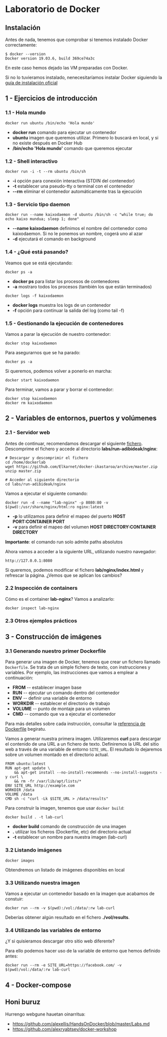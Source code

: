 # Laboratorio de Docker

## Instalación

Antes de nada, tenemos que comprobar si tenemos instalado Docker correctamente:

```
$ docker --version
Docker version 19.03.6, build 369ce74a3c
```

En este caso hemos dejado las VM preparadas con Docker.

Si no lo tuvieramos instalado, nenecesitaríamos instalar Docker siguiendo la [guía de instalación oficial](https://docs.docker.com/install/)

## 1 - Ejercicios de introducción

### 1.1 - Hola mundo

```
docker run ubuntu /bin/echo 'Hola mundo'
```

- **docker run** comando para ejecutar un contenedor
- **ubuntu** imagen que queremos utilizar. Primero lo buscará en local, y si no existe después en Docker Hub
- **/bin/echo 'Hola mundo'** comando que queremos ejecutar

### 1.2 - Shell interactivo

```
docker run -i -t --rm ubuntu /bin/sh
```

- **-i** opción para conexión interactiva (STDIN del contenedor)
- **-t** establecer una pseudo-tty o terminal con el contenedor
- **--rm** eliminar el contenedor automáticamente tras la ejecución

### 1.3 - Servicio tipo daemon

```
docker run --name kaixodaemon -d ubuntu /bin/sh -c "while true; do echo kaixo mundua; sleep 1; done"
```

- **--name kaixodaemon** definimos el nombre del contenedor como kaixodaemon. Si no le ponemos un nombre, cogerá uno al azar
- **-d** ejecutará el comando en background

### 1.4 - ¿Qué está pasando?

Veamos que se está ejecutando:

```
docker ps -a
```

- **docker ps** para listar los procesos de contenedores
- **-a** mostraro todos los procesos (también los que están terminados)

```
docker logs -f kaixodaemon
```

- **docker logs** muestra los logs de un contenedor
- **-f** opción para continuar la salida del log (como tail -f)

### 1.5 - Gestionando la ejecución de contenedores

Vamos a parar la ejecución de nuestro contenedor:

```
docker stop kaixodaemon
```

Para asegurarnos que se ha parado:

```
docker ps -a
```

Si queremos, podemos volver a ponerlo en marcha:

```
docker start kaixodaemon
```

Para terminar, vamos a parar y borrar el contenedor:

```
docker stop kaixodaemon
docker rm kaixodaemon
```

## 2 - Variables de entornos, puertos y volúmenes

### 2.1 - Servidor web

Antes de continuar, recomendamos descargar el siguiente [fichero](https://github.com/Elkarnet/docker-ikastaroa/archive/master.zip). Descomprime el fichero y accede al directorio **labs/run-adibideak/nginx**:

```
# Descargar y descomprimir el fichero
cd /home/dockerlab
wget https://github.com/Elkarnet/docker-ikastaroa/archive/master.zip
unzip master.zip

# Acceder al siguiente directorio
cd labs/run-adibideak/nginx
```

Vamos a ejecutar el siguiente comando:

```
docker run -d --name "lab-nginx" -p 8080:80 -v $(pwd):/usr/share/nginx/html:ro nginx:latest
```

- **-p** lo utilizamos para definir el mapeo del puerto **HOST PORT:CONTAINER PORT**
- **-v** para definir el mapeo del volumen **HOST DIRECTORY:CONTAINER DIRECTORY**

**Importante**: el comando run solo admite paths absolutos

Ahora vamos a acceder a la siguiente URL, utilizando nuestro navegador:

`http://127.0.0.1:8080`

Si queremos, podemos modificar el fichero **lab/nginx/index.html** y refrescar la página. ¿Vemos que se aplican los cambios?

### 2.2 Inspección de containers

Cómo es el container **lab-nginx**? Vamos a analizarlo:

```
docker inspect lab-nginx
```

### 2.3 Otros ejemplos prácticos



## 3 - Construcción de imágenes

### 3.1 Generando nuestro primer Dockerfile

Para generar una imagen de Docker, tenemos que crear un fichero llamado `Dockerfile`. Se trata de un simple fichero de texto, con instrucciones y variables. Por ejemplo, las instrucciones que vamos a emplear a continuación:

- **FROM** -- establecer imagen base
- **RUN** -- ejecutar un comando dentro del contenedor
- **ENV** -- definir una variable de entorno
- **WORKDIR** -- establecer el directorio de trabajo
- **VOLUME** -- punto de montaje para un volumen
- **CMD** -- comando que va a ejecutar el contenedor

Para más detalles sobre cada instrucción, consultar la [referencia de Dockerfile](https://docs.docker.com/engine/reference/builder/) begiratu.

Vamos a generar nuestra primera imagen. Utilizaremos **curl** para descargar el contenido de una URL a un fichero de texto. Definiremos la URL del sitio web a través de una variable de entorno `SITE_URL`. El resultado lo dejaremos sobre un volumen montado en el directorio actual.

```
FROM ubuntu:latest
RUN apt-get update \
    && apt-get install --no-install-recommends --no-install-suggests -y curl \
    && rm -fr /var/lib/apt/lists/*
ENV SITE_URL http://example.com
WORKDIR /data
VOLUME /data
CMD sh -c "curl -Lk $SITE_URL > /data/results"
```

Para construir la imagen, tenemos que usar `docker build`:

```
docker build . -t lab-curl
```

- **docker build** comando de construcción de una imagen
- **.** utilizar los ficheros (Dockerfile, etc) del directorio actual
- **-t** establecer un nombre para nuestra imagen (lab-curl)

### 3.2 Listando imágenes

```
docker images
```

Obtendremos un listado de imágenes disponibles en local

### 3.3 Utilizando nuestra imagen

Vamos a ejecutar un contenedor basado en la imagen que acabamos de constuir:

```
docker run --rm -v $(pwd):/vol:/data/:rw lab-curl
```

Deberías obtener algún resultado en el fichero **./vol/results**.

### 3.4 Utilizando las variables de entorno

¿Y si quisieramos descargar otro sitio web diferente?

Para ello podemos hacer uso de la variable de entorno que hemos definido antes:

```
docker run --rm -e SITE_URL=https://facebook.com/ -v $(pwd)/vol:/data/:rw lab-curl
```

## 4 - Docker-compose

## Honi buruz

Hurrengo webgune hauetan oinarritua:

- https://github.com/alexellis/HandsOnDocker/blob/master/Labs.md
- https://github.com/alexryabtsev/docker-workshop